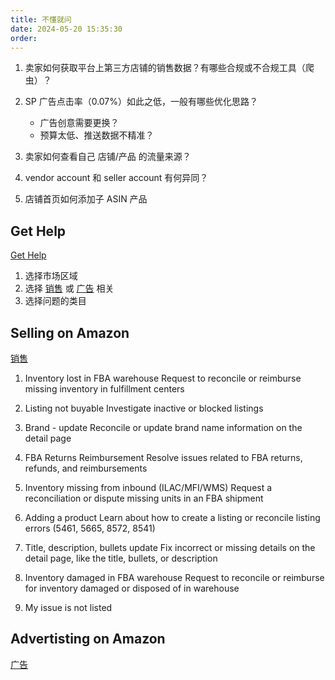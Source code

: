 ```yaml
---
title: 不懂就问
date: 2024-05-20 15:35:30
order: 
---
```


1. 卖家如何获取平台上第三方店铺的销售数据？有哪些合规或不合规工具（爬虫）？
2. SP 广告点击率（0.07%）如此之低，一般有哪些优化思路？

   - 广告创意需要更换？
   - 预算太低、推送数据不精准？

3. 卖家如何查看自己 店铺/产品 的流量来源？
4. vendor account 和 seller account 有何异同？
5. 店铺首页如何添加子 ASIN 产品

## Get Help

[Get Help](https://sellercentral.amazon.com/help/center)

1. 选择市场区域
2. 选择 [销售](https://sellercentral.amazon.com/help/center) 或 [广告](https://advertising.amazon.com/help) 相关
3. 选择问题的类目

## Selling on Amazon

[销售](https://sellercentral.amazon.com/help/center)

1. Inventory lost in FBA warehouse
   Request to reconcile or reimburse missing inventory in fulfillment centers

2. Listing not buyable
   Investigate inactive or blocked listings

3. Brand - update
   Reconcile or update brand name information on the detail page

4. FBA Returns Reimbursement
   Resolve issues related to FBA returns, refunds, and reimbursements

5. Inventory missing from inbound (ILAC/MFI/WMS)
   Request a reconciliation or dispute missing units in an FBA shipment

6. Adding a product
   Learn about how to create a listing or reconcile listing errors (5461, 5665, 8572, 8541)

7. Title, description, bullets update
   Fix incorrect or missing details on the detail page, like the title, bullets, or description

8. Inventory damaged in FBA warehouse
   Request to reconcile or reimburse for inventory damaged or disposed of in warehouse

9. My issue is not listed

## Advertisting on Amazon

[广告](https://advertising.amazon.com/help)
